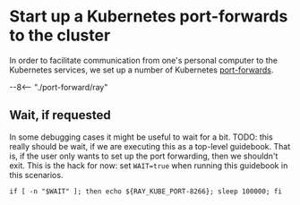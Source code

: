 # Start up a Kubernetes port-forwards to the cluster

In order to facilitate communication from one's personal computer to
the Kubernetes services, we set up a number of Kubernetes
[port-forwards](https://kubernetes.io/docs/tasks/access-application-cluster/port-forward-access-application-cluster/).

--8<-- "./port-forward/ray"

## Wait, if requested

In some debugging cases it might be useful to wait for a bit. TODO:
this really should be wait, if we are executing this as a top-level
guidebook. That is, if the user only wants to set up the port
forwarding, then we shouldn't exit. This is the hack for now: set
`WAIT=true` when running this guidebook in this scenarios.

```shell
if [ -n "$WAIT" ]; then echo ${RAY_KUBE_PORT-8266}; sleep 100000; fi
```
